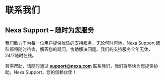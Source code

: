 # 联系我们

## **Nexa Support – 随时为您服务**

我们致力于为每一位用户提供优质的支持服务，无论何时何地，Nexa Support 团队都将随时待命，解答您的疑问，协助解决问题。我们的支持服务全年无休，24/7随时在线。

若需帮助，请随时通过 **support@nexa.com** 联系我们，我们将尽快为您提供协助。Nexa Support，您的信赖伙伴！
